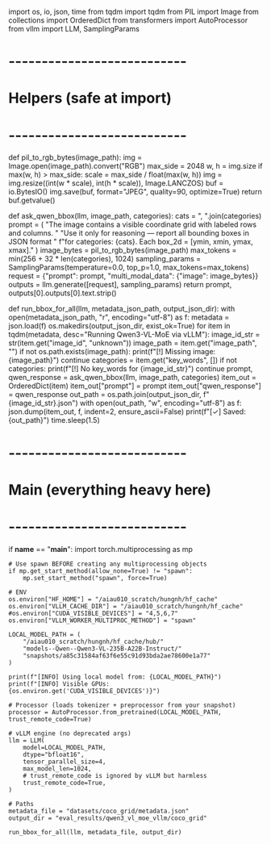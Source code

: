 

import os, io, json, time
from tqdm import tqdm
from PIL import Image
from collections import OrderedDict
from transformers import AutoProcessor
from vllm import LLM, SamplingParams

# ---------------------------
# Helpers (safe at import)
# ---------------------------
def pil_to_rgb_bytes(image_path):
    img = Image.open(image_path).convert("RGB")
    max_side = 2048
    w, h = img.size
    if max(w, h) > max_side:
        scale = max_side / float(max(w, h))
        img = img.resize((int(w * scale), int(h * scale)), Image.LANCZOS)
    buf = io.BytesIO()
    img.save(buf, format="JPEG", quality=90, optimize=True)
    return buf.getvalue()

def ask_qwen_bbox(llm, image_path, categories):
    cats = ", ".join(categories)
    prompt = (
        "The image contains a visible coordinate grid with labeled rows and columns. "
        "Use it only for reasoning — report all bounding boxes in JSON format "
        f"for categories: {cats}. Each box_2d = [ymin, xmin, ymax, xmax]."
    )
    image_bytes = pil_to_rgb_bytes(image_path)
    max_tokens = min(256 + 32 * len(categories), 1024)
    sampling_params = SamplingParams(temperature=0.0, top_p=1.0, max_tokens=max_tokens)
    request = {"prompt": prompt, "multi_modal_data": {"image": image_bytes}}
    outputs = llm.generate([request], sampling_params)
    return prompt, outputs[0].outputs[0].text.strip()

def run_bbox_for_all(llm, metadata_json_path, output_json_dir):
    with open(metadata_json_path, "r", encoding="utf-8") as f:
        metadata = json.load(f)
    os.makedirs(output_json_dir, exist_ok=True)
    for item in tqdm(metadata, desc="Running Qwen3-VL-MoE via vLLM"):
        image_id_str = str(item.get("image_id", "unknown"))
        image_path = item.get("image_path", "")
        if not os.path.exists(image_path):
            print(f"[!] Missing image: {image_path}")
            continue
        categories = item.get("key_words", [])
        if not categories:
            print(f"[!] No key_words for {image_id_str}")
            continue
        prompt, qwen_response = ask_qwen_bbox(llm, image_path, categories)
        item_out = OrderedDict(item)
        item_out["prompt"] = prompt
        item_out["qwen_response"] = qwen_response
        out_path = os.path.join(output_json_dir, f"{image_id_str}.json")
        with open(out_path, "w", encoding="utf-8") as f:
            json.dump(item_out, f, indent=2, ensure_ascii=False)
        print(f"[✓] Saved: {out_path}")
        time.sleep(1.5)

# ---------------------------
# Main (everything heavy here)
# ---------------------------
if __name__ == "__main__":
    import torch.multiprocessing as mp

    # Use spawn BEFORE creating any multiprocessing objects
    if mp.get_start_method(allow_none=True) != "spawn":
        mp.set_start_method("spawn", force=True)

    # ENV
    os.environ["HF_HOME"] = "/aiau010_scratch/hungnh/hf_cache"
    os.environ["VLLM_CACHE_DIR"] = "/aiau010_scratch/hungnh/hf_cache"
    #os.environ["CUDA_VISIBLE_DEVICES"] = "4,5,6,7"
    os.environ["VLLM_WORKER_MULTIPROC_METHOD"] = "spawn"

    LOCAL_MODEL_PATH = (
        "/aiau010_scratch/hungnh/hf_cache/hub/"
        "models--Qwen--Qwen3-VL-235B-A22B-Instruct/"
        "snapshots/a85c31584af63f6e55c91d93bda2ae78600e1a77"
    )

    print(f"[INFO] Using local model from: {LOCAL_MODEL_PATH}")
    print(f"[INFO] Visible GPUs: {os.environ.get('CUDA_VISIBLE_DEVICES')}")

    # Processor (loads tokenizer + preprocessor from your snapshot)
    processor = AutoProcessor.from_pretrained(LOCAL_MODEL_PATH, trust_remote_code=True)

    # vLLM engine (no deprecated args)
    llm = LLM(
        model=LOCAL_MODEL_PATH,
        dtype="bfloat16",
        tensor_parallel_size=4,
        max_model_len=1024,
        # trust_remote_code is ignored by vLLM but harmless
        trust_remote_code=True,
    )

    # Paths
    metadata_file = "datasets/coco_grid/metadata.json"
    output_dir = "eval_results/qwen3_vl_moe_vllm/coco_grid"

    run_bbox_for_all(llm, metadata_file, output_dir)